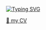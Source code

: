 <a href="https://git.io/typing-svg"><img src="https://readme-typing-svg.herokuapp.com?font=Montserrat+Alternates&pause=1000&color=16B4FF&random=false&width=500&lines=Hi+there%2C+i%60m+Artyom.+Front+end+software+engineer.;Samurai,+philanthropist,+developer,+toilet+director" alt="Typing SVG" /></a>

<a href='https://drive.google.com/file/d/1c-FbkHyDVKSvIQdn8XSqyEM5CCyuRrhM/view?usp=sharing' target="_blank">🐋 my CV</a>


<!--<div>-->
<!--    <a href="https://git.io/typing-svg"><img src="https://readme-typing-svg.demolab.com?font=Montserrat+Alternates&pause=1000&repeat=false&random=false&width=140&lines=Tech+stack%3A" alt="Typing SVG" /></a>-->
<!--    <img src="https://cdn.jsdelivr.net/gh/devicons/devicon/icons/javascript/javascript-plain.svg" width='40px' height='40px'/>-->
<!--    <img src="https://cdn.jsdelivr.net/gh/devicons/devicon/icons/typescript/typescript-original.svg"  width='40px' height='40px'/>-->
<!--    <img src="https://cdn.jsdelivr.net/gh/devicons/devicon/icons/react/react-original.svg"  width='40px' height='40px'/>-->
<!--    <img src="https://cdn.jsdelivr.net/gh/devicons/devicon/icons/redux/redux-original.svg"  width='40px' height='40px'/>-->
<!--    <img src="https://cdn.jsdelivr.net/gh/devicons/devicon/icons/sass/sass-original.svg" width='40px' height='40px' />-->
<!--    <img src="https://cdn.jsdelivr.net/gh/devicons/devicon/icons/storybook/storybook-original.svg"  width='40px' height='40px'/>-->
<!--    <img src="https://cdn.jsdelivr.net/gh/devicons/devicon/icons/html5/html5-original.svg" width='40px' height='40px' />-->
<!--    <img src="https://cdn.jsdelivr.net/gh/devicons/devicon/icons/css3/css3-original.svg" width='40px' height='40px'/>-->
<!--    <img src="https://cdn.jsdelivr.net/gh/devicons/devicon/icons/git/git-original.svg" width='40px' height='40px'/>-->
<!--    <img src="https://cdn.jsdelivr.net/gh/devicons/devicon/icons/jest/jest-plain.svg" width='40px' height='40px'/>-->
<!--    <img src="https://cdn.jsdelivr.net/gh/devicons/devicon/icons/materialui/materialui-original.svg" width='40px' height='40px'/>-->
<!--    <img src="https://cdn.jsdelivr.net/gh/devicons/devicon/icons/nodejs/nodejs-original.svg" width='40px' height='40px'/>-->
<!--    <img src="https://cdn.jsdelivr.net/gh/devicons/devicon/icons/jetbrains/jetbrains-original.svg" width='40px' height='40px'/>-->
<!--    <img src="https://cdn.jsdelivr.net/gh/devicons/devicon/icons/illustrator/illustrator-plain.svg"  width='40px' height='40px'/>-->
<!--</div>-->



